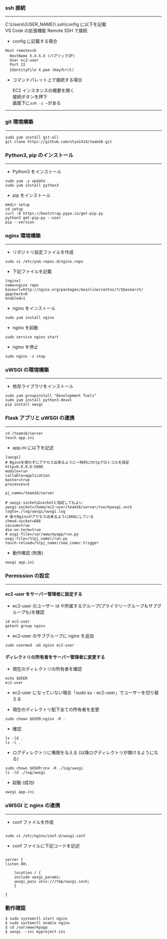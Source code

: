 ### ssh 接続

---

C:\Users\\{USER_NAME}\\.ssh\config に以下を記載<br>
VS Code の拡張機能 Remote SSH で接続

- config に記載する場合

```
Host remotessh
  HostName X.X.X.X (パブリックIP)
  User ec2-user
  Port 22
  IdentityFile X.pem (Keyのパス)
```

- コマンドパレット上で接続する場合<br>

  EC2 インスタンスの概要を開く<br>
  接続ボタンを押下<br>
  画面下に`ssh -i ~`がある<br>

---

### git 環境構築

---

```
sudo yum install git-all
git clone https://github.com/utya1414/team16.git
```

### Python3, pip のインストール

---

- Python3 をインストール

```
sudo yum -y update
sudo yum install python3
```

- pip をインストール

```
mkdir setup
cd setup
curl -O https://bootstrap.pypa.io/get-pip.py
python3 get-pip.py --user
pip --version
```

### nginx 環境構築

---

- リポジトリ設定ファイルを作成

```
sudo vi /etc/yum.repos.d/nginx.repo
```

- 下記ファイルを記載

```
[nginx]
name=nginx repo
baseurl=http://nginx.org/packages/mainline/centos/7/$basearch/
gpgcheck=0
enabled=1
```

- nginx をインストール

```
sudo yum install nginx
```

- nginx を起動

```
sudo service nginx start
```

- nginx を停止

```
sudo nginx -s stop
```

### uWSGI の環境構築

---

- 依存ライブラリをインストール

```
sudo yum groupinstall "Development Tools"
sudo yum install python3-devel
pip install uwsgi
```

### Flask アプリと uWSGI の連携

---

```
cd /team16/server
touch app.ini
```

- app.ini に以下を記述

```
[uwsgi]
# Nginxを使わずにアクセス出来るように一時的にhttpプロトコルを設定
http=0.0.0.0:5000
module=run
callable=application
master=true
processes=5

pj_name=/team16/server

# uwsgi-socketはsocketと指定してもよい
uwsgi-socket=/home/ec2-user/team16/server/run/mywsgi.sock
logto=./log/uwsgi/uwsgi.log
# 後々Nginxがアクセス出来るように666にしている
chmod-socket=666
vacuum=true
die-on-term=true
# wsgi-file=/var/www/myapp/run.py
wsgi-file=/%(pj_name)/run.py
touch-reload=/%(pj_name)/new_comer.trigger

```

- 動作確認 (失敗)

```
uwsgi app.ini
```

### Permission の設定

---

#### ec2-user をサーバー管理者に設定する

- ec2-user のユーザー id や所属するグループ(プライマリーグループもサブグループも)を確認

```
id ec2-user
getent group nginx
```

- ec2-user のサブグループに nginx を追加

```
sudo usermod -aG nginx ec2-user
```

#### ディレクトリの所有者をサーバー管理者に変更する

- 現在のディレクトリの所有者を確認

```
echo $USER
ec2-user
```

- ec2-user になっていない場合「sudo su - ec2-user」でユーザーを切り替える

- 現在のディレクトリ配下全ての所有者を変更

```
sudo chown $USER:nginx -R .
```

- 確認

```
ls -ld .
ls -l .
```

- ログディレクトリに権限を与える (以降ログディレクトリが開けるようになる)

```
sudo chown $USER:nnx -R ./log/uwsgi
ls -ld ./log/uwsgi
```

- 起動 (成功)

```
uwsgi app.ini
```

### uWSGI と nginx の連携

---

- conf ファイルを作成

```

sudo vi /etc/nginx/conf.d/uwsgi.conf

```

- conf ファイルに下記コードを記述

```

server {
listen 80;

    location / {
    include uwsgi_params;
    uwsgi_pass unix:///tmp/uwsgi.sock;
    }

}

```

### 動作確認

```
$ sudo systemctl start nginx
$ sudo systemctl enable nginx
$ cd /var/www/myapp
$ uwsgi --ini myproject.ini

```
